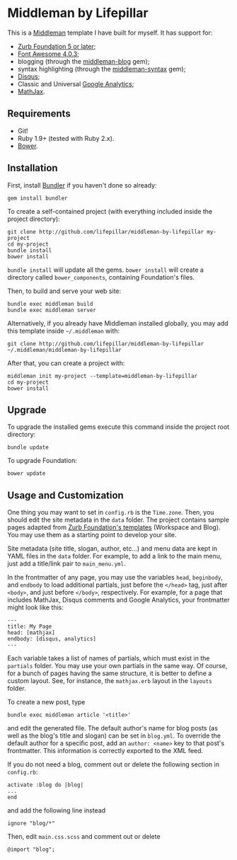 # Middleman by Lifepillar

This is a [Middleman](http://middlemanapp.com) template I have built for myself.
It has support for:

- [Zurb Foundation 5 or later](http://foundation.zurb.com);
- [Font Awesome 4.0.3](http://fortawesome.github.io/Font-Awesome/);
- blogging (through the [middleman-blog](https://github.com/middleman/middleman-blog) gem);
- syntax highlighting (through the [middleman-syntax](https://github.com/middleman/middleman-syntax) gem);
- [Disqus](http://disqus.com);
- Classic and Universal [Google Analytics](https://developers.google.com/analytics/devguides/collection/analyticsjs/);
- [MathJax](http://www.mathjax.org).

## Requirements

- Git!
- Ruby 1.9+ (tested with Ruby 2.x).
- [Bower](http://bower.io).


## Installation

First, install [Bundler](http://bundler.io) if you haven't done so already:

    gem install bundler

To create a self-contained project (with everything included inside the project directory):

    git clone http://github.com/lifepillar/middleman-by-lifepillar my-project
    cd my-project
    bundle install
    bower install

`bundle install` will update all the gems.
`bower install` will create a directory called `bower_components`, containing Foundation's files.

Then, to build and serve your web site:

    bundle exec middleman build
    bundle exec middleman server

Alternatively, if you already have Middleman installed globally, you may add this template inside `~/.middleman` with:

    git clone http://github.com/lifepillar/middleman-by-lifepillar ~/.middleman/middleman-by-lifepillar

After that, you can create a project with:

    middleman init my-project --template=middleman-by-lifepillar
    cd my-project
    bower install


## Upgrade

To upgrade the installed gems execute this command inside
the project root directory:

    bundle update

To upgrade Foundation:

    bower update


## Usage and Customization

One thing you may want to set in `config.rb` is the `Time.zone`. Then, you should edit the site metadata in the `data` folder. The project contains sample pages adapted from [Zurb Foundation's templates](http://foundation.zurb.com/templates.html) (Workspace and Blog). You may use them as a starting point to develop your site.

Site metadata (site title, slogan, author, etc…) and menu data are kept in YAML files in the `data` folder. For example, to add a link to the main menu, just add a title/link pair to `main_menu.yml`.

In the frontmatter of any page, you may use the variables `head`, `beginbody`, and `endbody`
to load additional partials, just before the `</head>` tag, just after `<body>`, and just before `</body>`, respectively.
For example, for a page that includes MathJax, Disqus comments and Google Analytics, your frontmatter might look like this:

    ---
    title: My Page
    head: [mathjax]
    endbody: [disqus, analytics]
    ---

Each variable takes a list of names of partials, which must exist in the `partials` folder. You may
use your own partials in the same way. Of course, for a bunch of pages having the same structure,
it is better to define a custom layout. See, for instance, the `mathjax.erb` layout in the `layouts` folder.


To create a new post, type

    bundle exec middleman article '<title>'

and edit the generated file. The default author's name for blog posts (as well as the blog's title and slogan) can be set in `blog.yml`. To override the default author for a specific post, add an `author: <name>` key to that post's frontmatter. This information is correctly exported to the XML feed.

If you do not need a blog, comment out or delete the following section in `config.rb`:

    activate :blog do |blog|
    ...
    end

and add the following line instead

    ignore "blog/*"

Then, edit `main.css.scss` and comment out or delete

    @import "blog";
